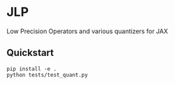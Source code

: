 # JLP
Low Precision Operators and various quantizers for JAX
## Quickstart
```
pip install -e .
python tests/test_quant.py
```
